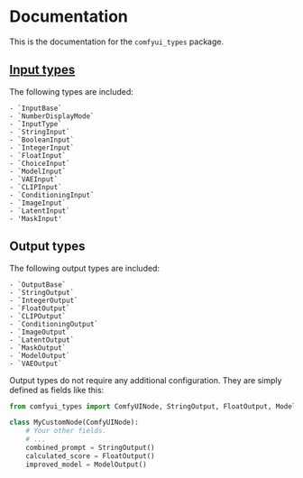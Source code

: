 # Documentation

This is the documentation for the `comfyui_types` package.

## [Input types](/docs/input_types.md)

The following types are included:

    - `InputBase`
    - `NumberDisplayMode`
    - `InputType`
    - `StringInput`
    - `BooleanInput`
    - `IntegerInput`
    - `FloatInput`
    - `ChoiceInput`
    - `ModelInput`
    - `VAEInput`
    - `CLIPInput`
    - `ConditioningInput`
    - `ImageInput`
    - `LatentInput`
    - 'MaskInput'

## Output types

The following output types are included:

    - `OutputBase`
    - `StringOutput`
    - `IntegerOutput`
    - `FloatOutput`
    - `CLIPOutput`
    - `ConditioningOutput`
    - `ImageOutput`
    - `LatentOutput`
    - `MaskOutput`
    - `ModelOutput`
    - `VAEOutput`

Output types do not require any additional configuration. They are simply
defined as fields like this:

```python
from comfyui_types import ComfyUINode, StringOutput, FloatOutput, ModelOutput

class MyCustomNode(ComfyUINode):
    # Your other fields.
    # ...
    combined_prompt = StringOutput()
    calculated_score = FloatOutput()
    improved_model = ModelOutput()
```
